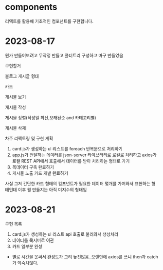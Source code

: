 # components
리액트를 활용해 기초적인 컴포넌트를 구현합니다.

# 2023-08-17 

뭔가 만들어보려고 무작정 만들고 폴더트리 구성하고 마구 만들었음

구현할거

블로그 게시글 형태 

카드 

게시물 보기 

게시물 작성

게시물 정렬(작성일 최신,오래된순 and 카테고리별)

게시물 삭제

차주 리팩토링 및 구현 계획

1. card.js가 생성하는 ul 리스트를 foreach 반복문으로 처리하기
2. app.js가 전달하는 데이터를 json-server 라이브러리로 로컬로 처리하고 axios가 로컬 REST API에서 호출해서 데이터를 받아 처리하는 형태로 가기
3. 목데이터 구축 완료하기
4. 게시물 노출 카드 개발 완료하기


사실 그저 간단한 카드 형태의 컴포넌트가 필요한 데이터 몇개를 가져와서 표현하는 형태인데
이후 뭘 만들지는 아직 미지수의 형태임


# 2023-08-21

구현 목록

1. card.js가 생성하는 ul 리스트 api 호출로 불러와서 생성처리
2. 데이터를 목서버로 이관
3. 카드 일부분 완성

+ 별로 시간을 못써서 완성도가 그리 높진않음..오랜만에 axios를 쓰니 then과 catch가 익숙치않다.

